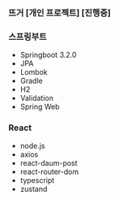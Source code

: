 ### 뜨거 [개인 프로젝트] [진행중]

### 스프링부트 
 - Springboot 3.2.0
 - JPA
 - Lombok
 - Gradle
 - H2
 - Validation
 - Spring Web

### React
 - node.js
 - axios
 - react-daum-post
 - react-router-dom
 - typescript
 - zustand
